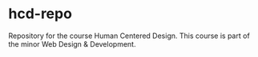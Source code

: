 # hcd-repo
Repository for the course Human Centered Design. This course is part of the minor Web Design &amp; Development.
